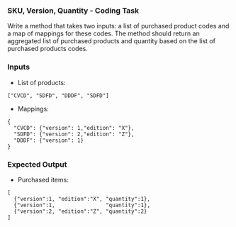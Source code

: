 ### SKU, Version, Quantity - Coding Task
Write a method that takes two inputs: a list of purchased product codes and a map of
mappings for these codes. The method should return an aggregated list of purchased
products and quantity based on the list of purchased products codes.

### Inputs
- List of products: 
```
["CVCD", "SDFD", "DDDF", "SDFD"]
```

- Mappings: 
```
{ 
  "CVCD": {"version": 1,"edition": "X"},
  "SDFD": {"version": 2,"edition": "Z"},
  "DDDF": {"version": 1}
}
```

### Expected Output
- Purchased items:
```
[
  {"version":1, "edition":"X", "quantity":1},
  {"version":1,                "quantity":1},
  {"version":2, "edition":"Z", "quantity":2}
]
```
